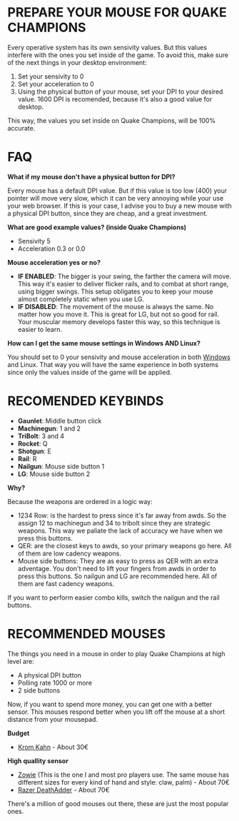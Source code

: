 PREPARE YOUR MOUSE FOR QUAKE CHAMPIONS
=======================================
Every operative system has its own sensivity values. But this values interfere with the ones you set inside of the game. To avoid this, make sure of the next things in your desktop environment:

1) Set your sensivity to 0
2) Set your acceleration to 0
3) Using the physical button of your mouse, set your DPI to your desired value. 1600 DPI is recomended, because it's also a good value for desktop.

This way, the values you set inside on Quake Champions, will be 100% accurate.

FAQ
========================================

**What if my mouse don't have a physical button for DPI?**

Every mouse has a default DPI value. But if this value is too low (400) your pointer will move very slow, which it can be very annoying while your use your web browser. If this is your case, I advise you to buy a new mouse with a physical DPI button, since they are cheap, and a great investment.

**What are good example values? (inside Quake Champions)**

* Sensivity 5
* Acceleration 0.3 or 0.0

**Mouse acceleration yes or no?**

* **IF ENABLED**: The bigger is your swing, the farther the camera will move. This way it's easier to deliver flicker rails, and to combat at short range, using bigger swings. This setup obligates you to keep your mouse almost completely static when you use LG.
* **IF DISABLED**: The movement of the mouse is always the same. No matter how you move it. This is great for LG, but not so good for rail. Your muscular memory develops faster this way, so this technique is easier to learn.

**How can I get the same mouse settings in Windows AND Linux?**

You should set to 0 your sensivity and mouse acceleration in both [Windows](https://www.tomshardware.com/news/how-to-disable-mouse-acceleration-windows,36886.html) and Linux. That way you will have the same experience in both systems since only the values inside of the game will be applied.

RECOMENDED KEYBINDS
========================================

* **Gaunlet**: Middle button click
* **Machinegun**: 1 and 2
* **TriBolt**: 3 and 4
* **Rocket**: Q
* **Shotgun**: E
* **Rail**: R
* **Nailgun**: Mouse side button 1
* **LG**: Mouse side button 2

**Why?**

Because the weapons are ordered in a logic way:

* 1234 Row: is the hardest to press since it's far away from awds. So the assign 12 to machinegun and 34 to tribolt since they are strategic weapons. This way we paliate the lack of accuracy we have when we press this buttons.
* QER: are the closest keys to awds, so your primary weapons go here. All of them are low cadency weapons.
* Mouse side buttons: They are as easy to press as QER with an extra adventage. You don't need to lift your fingers from awds in order to press this buttons. So nailgun and LG are recommended here. All of them are fast cadency weapons.

If you want to perform easier combo kills, switch the nailgun and the rail buttons.


RECOMMENDED MOUSES
======================

The things you need in a mouse in order to play Quake Champions at high level are: 

* A physical DPI button
* Polling rate 1000 or more
* 2 side buttons 

Now, if you want to spend more money, you can get one with a better sensor. This mouses respond better when you lift off the mouse at a short distance from your mousepad.

**Budget**

* [Krom Kahn](https://www.kromgaming.com/ratones/kahn) - About 30€

**High quallity sensor**

* [Zowie](zowie.benq.com) (This is the one I and most pro players use. The same mouse has different sizes for every kind of hand and style: claw, palm) - About 70€
* [Razer DeathAdder](https://www.razer.com/gaming-mice/razer-deathadder-elite) - About 70€

There's a million of good mouses out there, these are just the most popular ones.
